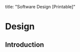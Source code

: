 <frontmatter>
title: "Software Design [Printable]"
</frontmatter>

<link rel="stylesheet" href="{{baseUrl}}/css/textbook.css">
<link rel="stylesheet" href="{{baseUrl}}/css/print.css">

<div class="website-content">

<div id="main">

# Design

## Introduction

<include src="../design/introduction/what/unit-inParent-asFlat-print.md" boilerplate />



</div>

</div>
